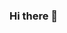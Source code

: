 ### Hi there 👋

<!--
**aniketagnihotri/aniketagnihotri** is a ✨ _special_ ✨ repository because its `README.md` (this file) appears on your GitHub profile.

<a href="https://github.com/aniketagnihotri">
<img align="center" alt="Github Stats" src="https://github-readme-stats.codestackr.vercel.app/api?username=aniketagnihotri&show_icons=true&hide_border=true&count_private=true&include_all_commits=true&theme=dracula" /></a>

<br>

<a href="https://github.com/aniketagnihotri">
  <img align="center" src="https://github-readme-stats.anuraghazra1.vercel.app/api/top-langs/?username=aniketagnihotri&layout=compact&hide_border=true&theme=dracula" />
</a>

[![Anurag's GitHub stats](https://github-readme-stats.vercel.app/api?username=aniketagnihotri)](https://github.com/anuraghazra/github-readme-stats)
